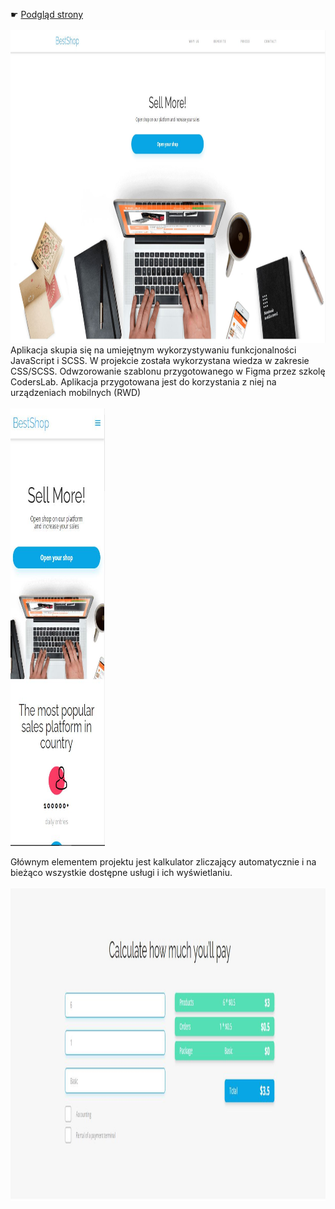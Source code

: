 &#9755;  <a href='https://bestschop.netlify.app'>Podgląd strony</a>
<br></br>
<img src="./assets/Przechwytywanie2.JPG" alt="Girl in a jacket" width="100%" height="500">
Aplikacja skupia się na umiejętnym wykorzystywaniu funkcjonalności JavaScript i SCSS. 
W projekcie została wykorzystana wiedza w zakresie CSS/SCSS.
Odwzorowanie szablonu przygotowanego w Figma przez szkolę CodersLab. 
Aplikacja przygotowana jest do korzystania z niej na urządzeniach mobilnych (RWD) <br><br>
<img src="./assets/Przechwytywanie3.JPG" alt="Girl in a jacket" width="30%" height="700">

Głównym elementem projektu jest kalkulator zliczający  automatycznie i na bieżąco wszystkie dostępne usługi i ich wyświetlaniu.<br><br>
<img src="./assets/Przechwytywanie.JPG" alt="Girl in a jacket" width="100%" height="500">

